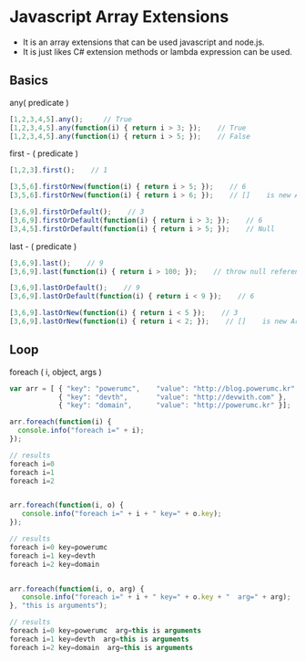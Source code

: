# Javascript Array Extensions


- It is an array extensions that can be used javascript and node.js.
- It is just likes C# extension methods or lambda expression can be used.

## Basics

any( predicate )
```js
[1,2,3,4,5].any();     // True
[1,2,3,4,5].any(function(i) { return i > 3; });    // True
[1,2,3,4,5].any(function(i) { return i > 5; });    // False
```
first - ( predicate )
```js
[1,2,3].first();    // 1

[3,5,6].firstOrNew(function(i) { return i > 5; });    // 6
[3,5,6].firstOrNew(function(i) { return i > 6; });    // []    is new Array()

[3,6,9].firstOrDefault();    // 3
[3,6,9].firstOrDefault(function(i) { return i > 3; });    // 6
[3,4,5].firstOrDefault(function(i) { return i > 5; });    // Null
```
last - ( predicate )
```js
[3,6,9].last();    // 9
[3,6,9].last(function(i) { return i > 100; });    // throw null references

[3,6,9].lastOrDefault();    // 9
[3,6,9].lastOrDefault(function(i) { return i < 9 });    // 6

[3,6,9].lastOrNew(function(i) { return i < 5 });    // 3
[3,6,9].lastOrNew(function(i) { return i < 2; });    // []    is new Array()
```


## Loop

foreach ( i, object, args )
```js
var arr = [ { "key": "powerumc",    "value": "http://blog.powerumc.kr" },
            { "key": "devth",       "value": "http://devwith.com" },
            { "key": "domain",      "value": "http://powerumc.kr" }];

arr.foreach(function(i) {
  console.info("foreach i=" + i);
});

// results
foreach i=0
foreach i=1
foreach i=2


arr.foreach(function(i, o) {
   console.info("foreach i=" + i + " key=" + o.key);
});

// results
foreach i=0 key=powerumc
foreach i=1 key=devth
foreach i=2 key=domain


arr.foreach(function(i, o, arg) {
   console.info("foreach i=" + i + " key=" + o.key + "  arg=" + arg);
}, "this is arguments");

// results
foreach i=0 key=powerumc  arg=this is arguments
foreach i=1 key=devth  arg=this is arguments
foreach i=2 key=domain  arg=this is arguments
```
